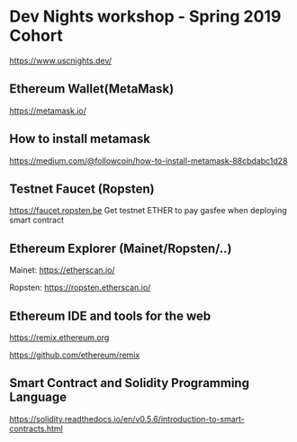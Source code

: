 # Dev Nights workshop - Spring 2019 Cohort
https://www.uscnights.dev/

## Ethereum Wallet(MetaMask)
https://metamask.io/

## How to install metamask
https://medium.com/@followcoin/how-to-install-metamask-88cbdabc1d28

## Testnet Faucet (Ropsten) 
https://faucet.ropsten.be
Get testnet ETHER to pay gasfee when deploying smart contract

## Ethereum Explorer (Mainet/Ropsten/..)
Mainet: https://etherscan.io/

Ropsten: https://ropsten.etherscan.io/

## Ethereum IDE and tools for the web
https://remix.ethereum.org

https://github.com/ethereum/remix

## Smart Contract and Solidity Programming Language
https://solidity.readthedocs.io/en/v0.5.6/introduction-to-smart-contracts.html
